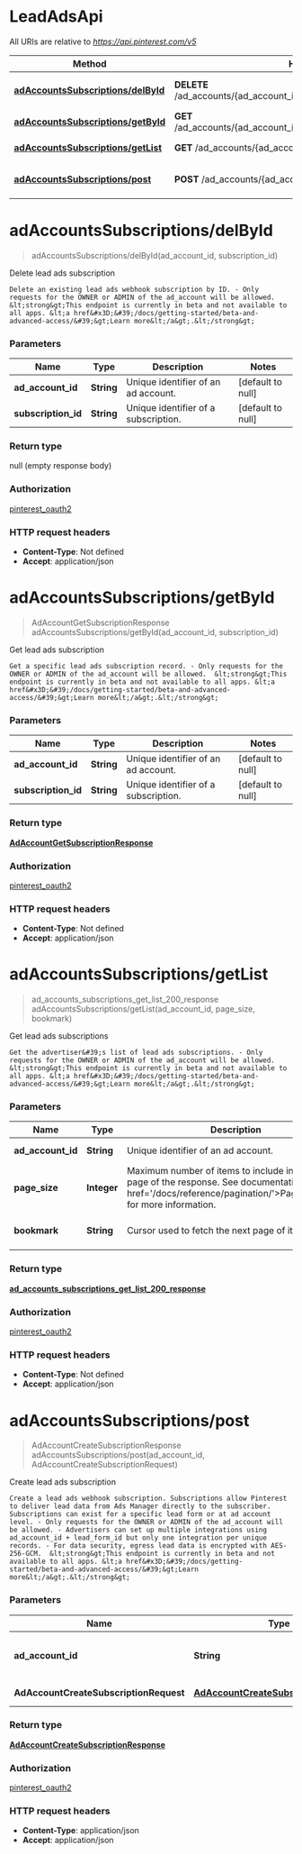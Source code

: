 # LeadAdsApi

All URIs are relative to *https://api.pinterest.com/v5*

| Method | HTTP request | Description |
|------------- | ------------- | -------------|
| [**adAccountsSubscriptions/delById**](LeadAdsApi.md#adAccountsSubscriptions/delById) | **DELETE** /ad_accounts/{ad_account_id}/leads/subscriptions/{subscription_id} | Delete lead ads subscription |
| [**adAccountsSubscriptions/getById**](LeadAdsApi.md#adAccountsSubscriptions/getById) | **GET** /ad_accounts/{ad_account_id}/leads/subscriptions/{subscription_id} | Get lead ads subscription |
| [**adAccountsSubscriptions/getList**](LeadAdsApi.md#adAccountsSubscriptions/getList) | **GET** /ad_accounts/{ad_account_id}/leads/subscriptions | Get lead ads subscriptions |
| [**adAccountsSubscriptions/post**](LeadAdsApi.md#adAccountsSubscriptions/post) | **POST** /ad_accounts/{ad_account_id}/leads/subscriptions | Create lead ads subscription |


<a name="adAccountsSubscriptions/delById"></a>
# **adAccountsSubscriptions/delById**
> adAccountsSubscriptions/delById(ad\_account\_id, subscription\_id)

Delete lead ads subscription

    Delete an existing lead ads webhook subscription by ID. - Only requests for the OWNER or ADMIN of the ad_account will be allowed.  &lt;strong&gt;This endpoint is currently in beta and not available to all apps. &lt;a href&#x3D;&#39;/docs/getting-started/beta-and-advanced-access/&#39;&gt;Learn more&lt;/a&gt;.&lt;/strong&gt;

### Parameters

|Name | Type | Description  | Notes |
|------------- | ------------- | ------------- | -------------|
| **ad\_account\_id** | **String**| Unique identifier of an ad account. | [default to null] |
| **subscription\_id** | **String**| Unique identifier of a subscription. | [default to null] |

### Return type

null (empty response body)

### Authorization

[pinterest_oauth2](../README.md#pinterest_oauth2)

### HTTP request headers

- **Content-Type**: Not defined
- **Accept**: application/json

<a name="adAccountsSubscriptions/getById"></a>
# **adAccountsSubscriptions/getById**
> AdAccountGetSubscriptionResponse adAccountsSubscriptions/getById(ad\_account\_id, subscription\_id)

Get lead ads subscription

    Get a specific lead ads subscription record. - Only requests for the OWNER or ADMIN of the ad_account will be allowed.  &lt;strong&gt;This endpoint is currently in beta and not available to all apps. &lt;a href&#x3D;&#39;/docs/getting-started/beta-and-advanced-access/&#39;&gt;Learn more&lt;/a&gt;.&lt;/strong&gt;

### Parameters

|Name | Type | Description  | Notes |
|------------- | ------------- | ------------- | -------------|
| **ad\_account\_id** | **String**| Unique identifier of an ad account. | [default to null] |
| **subscription\_id** | **String**| Unique identifier of a subscription. | [default to null] |

### Return type

[**AdAccountGetSubscriptionResponse**](../Models/AdAccountGetSubscriptionResponse.md)

### Authorization

[pinterest_oauth2](../README.md#pinterest_oauth2)

### HTTP request headers

- **Content-Type**: Not defined
- **Accept**: application/json

<a name="adAccountsSubscriptions/getList"></a>
# **adAccountsSubscriptions/getList**
> ad_accounts_subscriptions_get_list_200_response adAccountsSubscriptions/getList(ad\_account\_id, page\_size, bookmark)

Get lead ads subscriptions

    Get the advertiser&#39;s list of lead ads subscriptions. - Only requests for the OWNER or ADMIN of the ad_account will be allowed.  &lt;strong&gt;This endpoint is currently in beta and not available to all apps. &lt;a href&#x3D;&#39;/docs/getting-started/beta-and-advanced-access/&#39;&gt;Learn more&lt;/a&gt;.&lt;/strong&gt;

### Parameters

|Name | Type | Description  | Notes |
|------------- | ------------- | ------------- | -------------|
| **ad\_account\_id** | **String**| Unique identifier of an ad account. | [default to null] |
| **page\_size** | **Integer**| Maximum number of items to include in a single page of the response. See documentation on &lt;a href&#x3D;&#39;/docs/reference/pagination/&#39;&gt;Pagination&lt;/a&gt; for more information. | [optional] [default to 25] |
| **bookmark** | **String**| Cursor used to fetch the next page of items | [optional] [default to null] |

### Return type

[**ad_accounts_subscriptions_get_list_200_response**](../Models/ad_accounts_subscriptions_get_list_200_response.md)

### Authorization

[pinterest_oauth2](../README.md#pinterest_oauth2)

### HTTP request headers

- **Content-Type**: Not defined
- **Accept**: application/json

<a name="adAccountsSubscriptions/post"></a>
# **adAccountsSubscriptions/post**
> AdAccountCreateSubscriptionResponse adAccountsSubscriptions/post(ad\_account\_id, AdAccountCreateSubscriptionRequest)

Create lead ads subscription

    Create a lead ads webhook subscription. Subscriptions allow Pinterest to deliver lead data from Ads Manager directly to the subscriber. Subscriptions can exist for a specific lead form or at ad account level. - Only requests for the OWNER or ADMIN of the ad_account will be allowed. - Advertisers can set up multiple integrations using ad_account_id + lead_form_id but only one integration per unique records. - For data security, egress lead data is encrypted with AES-256-GCM.  &lt;strong&gt;This endpoint is currently in beta and not available to all apps. &lt;a href&#x3D;&#39;/docs/getting-started/beta-and-advanced-access/&#39;&gt;Learn more&lt;/a&gt;.&lt;/strong&gt;

### Parameters

|Name | Type | Description  | Notes |
|------------- | ------------- | ------------- | -------------|
| **ad\_account\_id** | **String**| Unique identifier of an ad account. | [default to null] |
| **AdAccountCreateSubscriptionRequest** | [**AdAccountCreateSubscriptionRequest**](../Models/AdAccountCreateSubscriptionRequest.md)| Subscription to create. | |

### Return type

[**AdAccountCreateSubscriptionResponse**](../Models/AdAccountCreateSubscriptionResponse.md)

### Authorization

[pinterest_oauth2](../README.md#pinterest_oauth2)

### HTTP request headers

- **Content-Type**: application/json
- **Accept**: application/json

